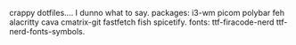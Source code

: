 crappy dotfiles.... I dunno what to say.
packages: i3-wm picom polybar feh alacritty cava cmatrix-git fastfetch fish spicetify.
fonts: ttf-firacode-nerd ttf-nerd-fonts-symbols.
